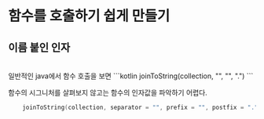 # 함수를 호출하기 쉽게 만들기

## 이름 붙인 인자
</br>
일반적인 java에서 함수 호출을 보면
```kotlin
    joinToString(collection, "", "", ".")
```

함수의 시그니처를 살펴보지 않고는 함수의 인자값을 파악하기 어렵다.

```kotlin
    joinToString(collection, separator = "", prefix = "", postfix = ".")
```
